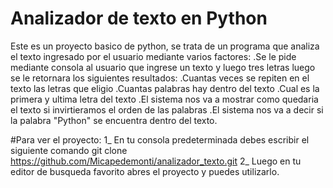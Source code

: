 # Analizador de texto en Python
Este es un proyecto basico de python, se trata de un programa que analiza el texto ingresado por el usuario mediante varios factores:
.Se le pide mediante consola al usuario que ingrese un texto y luego tres letras luego se le retornara los siguientes resultados: 
.Cuantas veces se repiten en el texto las letras que eligio .Cuantas palabras hay dentro del texto 
.Cual es la primera y ultima letra del texto
.El sistema nos va a mostrar como quedaria el texto si invirtieramos el orden de las palabras 
.El sistema nos va a decir si la palabra "Python" se encuentra dentro del texto.

#Para ver el proyecto:
1_ En tu consola predeterminada debes escribir el siguiente comando git clone https://github.com/Micapedemonti/analizador_texto.git 2_ Luego en tu editor de busqueda favorito abres el proyecto y puedes utilizarlo.

